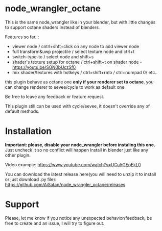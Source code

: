 # node_wrangler_octane
This is the same node_wrangler like in your blender, but with little changes to support octane shaders instead of blenders.

Features so far..:

- viewer node / cntrl+shft+click on any node to add viewer node
- full transform&uwp projectile / select texture node and ctrl+t
- switch-type-to / select node and shift+s
- shader's texture setup for octane / ctrl+shift+t on shader node - https://youtu.be/SON0bUczSf0
- mix shader/textures with hotkeys / ctrl+shift+rmb / ctrl+numpad 0/ etc..

this plugin behave as octane one __only if your renderer set to octane__, you can change renderer to eevee/cycle to work as default one.

Be free to leave any feedback or feature request.

This plugin still can be used with cycle/eevee, it doesn't override any of default methods.

# Installation
__Important: please, disable your node_wrangler before instaling this one.__
Just uncheck it so no conflict will happen
Install in blender just like any other plugin.

Video example: 
https://www.youtube.com/watch?v=UCu5GEpEkL0

You can download the latest release here(you will need to unzip it to install or just download .py file):
https://github.com/AiSatan/node_wrangler_octane/releases


# Support
Please, let me know if you notice any unexpected behavior/feedback, be free to create and an issue, I will try to figure out. 
